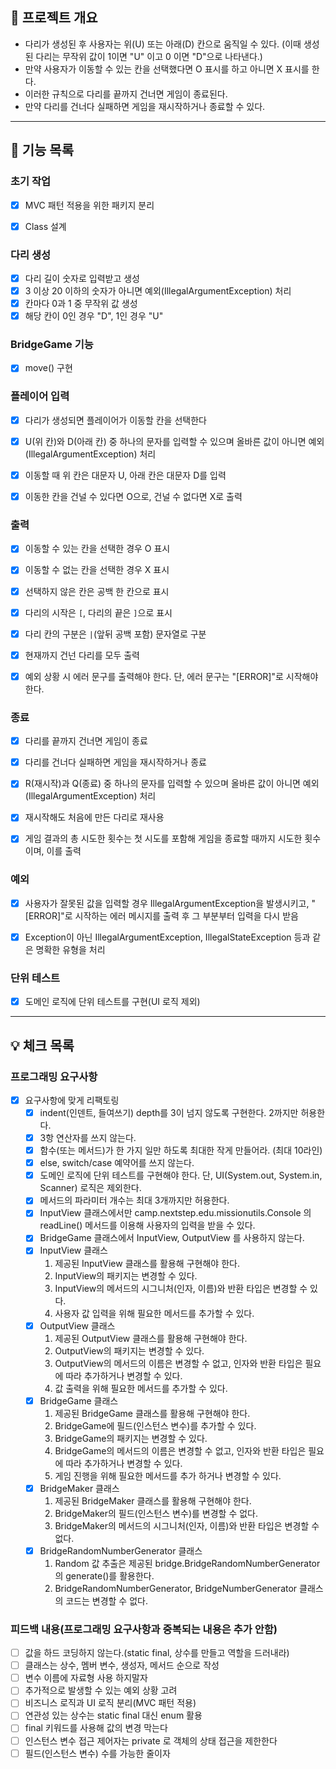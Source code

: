 ## 🎯 프로젝트 개요
- 다리가 생성된 후 사용자는 위(U) 또는 아래(D) 칸으로 움직일 수 있다.
(이때 생성된 다리는 무작위 값이 1이면 "U" 이고 0 이면 "D"으로 나타낸다.)
- 만약 사용자가 이동할 수 있는 칸을 선택했다면 O 표시를 하고 아니면 X 표시를 한다.
- 이러한 규칙으로 다리를 끝까지 건너면 게임이 종료된다.
- 만약 다리를 건너다 실패하면 게임을 재시작하거나 종료할 수 있다.
***
## 🚀 기능 목록
### 초기 작업
- [x] MVC 패턴 적용을 위한 패키지 분리
- [x] Class 설계


### 다리 생성
- [x] 다리 길이 숫자로 입력받고 생성
- [x] 3 이상 20 이하의 숫자가 아니면 예외(IllegalArgumentException) 처리
- [x] 칸마다 0과 1 중 무작위 값 생성 
- [x] 해당 칸이 0인 경우 "D", 1인 경우 "U"
  
### BridgeGame 기능
- [x] move() 구현

### 플레이어 입력
- [x] 다리가 생성되면 플레이어가 이동할 칸을 선택한다
- [x] U(위 칸)와 D(아래 칸) 중 하나의 문자를 입력할 수 있으며 올바른 값이 아니면 예외(IllegalArgumentException) 처리
- [x] 이동할 때 위 칸은 대문자 U, 아래 칸은 대문자 D를 입력
- [x] 이동한 칸을 건널 수 있다면 O으로, 건널 수 없다면 X로 출력


### 출력 
- [x] 이동할 수 있는 칸을 선택한 경우 O 표시
- [x] 이동할 수 없는 칸을 선택한 경우 X 표시
- [x] 선택하지 않은 칸은 공백 한 칸으로 표시
- [x] 다리의 시작은 `[`, 다리의 끝은 `]`으로 표시
- [x] 다리 칸의 구분은 ` | `(앞뒤 공백 포함) 문자열로 구분
- [x] 현재까지 건넌 다리를 모두 출력
- [x] 예외 상황 시 에러 문구를 출력해야 한다. 단, 에러 문구는 "[ERROR]"로 시작해야 한다.


### 종료
- [x] 다리를 끝까지 건너면 게임이 종료
- [x] 다리를 건너다 실패하면 게임을 재시작하거나 종료
- [x] R(재시작)과 Q(종료) 중 하나의 문자를 입력할 수 있으며 올바른 값이 아니면 예외(IllegalArgumentException) 처리
- [x] 재시작해도 처음에 만든 다리로 재사용
- [x] 게임 결과의 총 시도한 횟수는 첫 시도를 포함해 게임을 종료할 때까지 시도한 횟수이며, 이를 출력


### 예외
- [x] 사용자가 잘못된 값을 입력할 경우 IllegalArgumentException을 발생시키고, "[ERROR]"로 시작하는 에러 메시지를 출력 후 그 부분부터 입력을 다시 받음
- [x] Exception이 아닌 IllegalArgumentException, IllegalStateException 등과 같은 명확한 유형을 처리


### 단위 테스트
- [x] 도메인 로직에 단위 테스트를 구현(UI 로직 제외)
***
## 💡 체크 목록

### 프로그래밍 요구사항
- [x] 요구사항에 맞게 리팩토링
    - [x] indent(인덴트, 들여쓰기) depth를 3이 넘지 않도록 구현한다. 2까지만 허용한다. 
    - [x] 3항 연산자를 쓰지 않는다.
    - [x] 함수(또는 메서드)가 한 가지 일만 하도록 최대한 작게 만들어라. (최대 10라인)
    - [x] else, switch/case 예약어를 쓰지 않는다.
    - [x] 도메인 로직에 단위 테스트를 구현해야 한다. 단, UI(System.out, System.in, Scanner) 로직은 제외한다.
    - [x] 메서드의 파라미터 개수는 최대 3개까지만 허용한다.
    - [x] InputView 클래스에서만 camp.nextstep.edu.missionutils.Console 의 readLine() 메서드를 이용해 사용자의 입력을 받을 수 있다.
    - [x] BridgeGame 클래스에서 InputView, OutputView 를 사용하지 않는다.
    - [x] InputView 클래스
        1. 제공된 InputView 클래스를 활용해 구현해야 한다.
        2. InputView의 패키지는 변경할 수 있다.
        3. InputView의 메서드의 시그니처(인자, 이름)와 반환 타입은 변경할 수 있다.
        4. 사용자 값 입력을 위해 필요한 메서드를 추가할 수 있다.
    - [x] OutputView 클래스
        1. 제공된 OutputView 클래스를 활용해 구현해야 한다.
        2. OutputView의 패키지는 변경할 수 있다.
        3. OutputView의 메서드의 이름은 변경할 수 없고, 인자와 반환 타입은 필요에 따라 추가하거나 변경할 수 있다.
        4. 값 출력을 위해 필요한 메서드를 추가할 수 있다.
    - [x] BridgeGame 클래스
        1. 제공된 BridgeGame 클래스를 활용해 구현해야 한다.
        2. BridgeGame에 필드(인스턴스 변수)를 추가할 수 있다.
        3. BridgeGame의 패키지는 변경할 수 있다.
        4. BridgeGame의 메서드의 이름은 변경할 수 없고, 인자와 반환 타입은 필요에 따라 추가하거나 변경할 수 있다.
        5. 게임 진행을 위해 필요한 메서드를 추가 하거나 변경할 수 있다.
    - [x] BridgeMaker 클래스
        1. 제공된 BridgeMaker 클래스를 활용해 구현해야 한다.
        2. BridgeMaker의 필드(인스턴스 변수)를 변경할 수 없다.
        3. BridgeMaker의 메서드의 시그니처(인자, 이름)와 반환 타입은 변경할 수 없다.
    - [x] BridgeRandomNumberGenerator 클래스
        1. Random 값 추출은 제공된 bridge.BridgeRandomNumberGenerator의 generate()를 활용한다.
        2. BridgeRandomNumberGenerator, BridgeNumberGenerator 클래스의 코드는 변경할 수 없다.

### 피드백 내용(프로그래밍 요구사항과 중복되는 내용은 추가 안함)
- [ ] 값을 하드 코딩하지 않는다.(static final, 상수를 만들고 역할을 드러내라)
- [ ] 클래스는 상수, 멤버 변수, 생성자, 메서드 순으로 작성
- [ ] 변수 이름에 자료형 사용 하지말자
- [ ] 추가적으로 발생할 수 있는 예외 상황 고려
- [ ] 비즈니스 로직과 UI 로직 분리(MVC 패턴 적용)
- [ ] 연관성 있는 상수는 static final 대신 enum 활용
- [ ] final 키워드를 사용해 값의 변경 막는다
- [ ] 인스턴스 변수 접근 제어자는 private 로 객체의 상태 접근을 제한한다
- [ ] 필드(인스턴스 변수) 수를 가능한 줄이자
